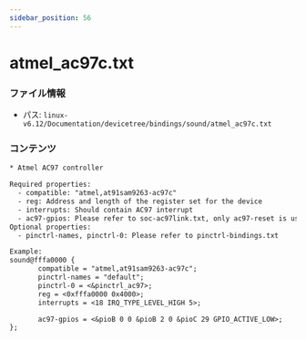 ```yaml
---
sidebar_position: 56
---
```

# atmel_ac97c.txt

### ファイル情報

- パス: `linux-v6.12/Documentation/devicetree/bindings/sound/atmel_ac97c.txt`

### コンテンツ

```txt
* Atmel AC97 controller

Required properties:
  - compatible: "atmel,at91sam9263-ac97c"
  - reg: Address and length of the register set for the device
  - interrupts: Should contain AC97 interrupt
  - ac97-gpios: Please refer to soc-ac97link.txt, only ac97-reset is used
Optional properties:
  - pinctrl-names, pinctrl-0: Please refer to pinctrl-bindings.txt

Example:
sound@fffa0000 {
       compatible = "atmel,at91sam9263-ac97c";
       pinctrl-names = "default";
       pinctrl-0 = <&pinctrl_ac97>;
       reg = <0xfffa0000 0x4000>;
       interrupts = <18 IRQ_TYPE_LEVEL_HIGH 5>;

       ac97-gpios = <&pioB 0 0 &pioB 2 0 &pioC 29 GPIO_ACTIVE_LOW>;
};

```
